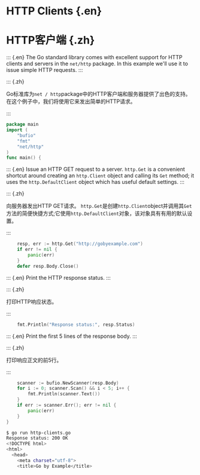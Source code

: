 
# HTTP Clients {.en}


# HTTP客户端 {.zh}


::: {.en}
The Go standard library comes with excellent support
for HTTP clients and servers in the `net/http`
package. In this example we'll use it to issue simple
HTTP requests.
:::

::: {.zh}

Go标准库为`net / http`package中的HTTP客户端和服务器提供了出色的支持。在这个例子中，我们将使用它来发出简单的HTTP请求。

:::


```go
package main
import (
	"bufio"
	"fmt"
	"net/http"
)
func main() {
```


::: {.en}
Issue an HTTP GET request to a server. `http.Get` is a
convenient shortcut around creating an `http.Client`
object and calling its `Get` method; it uses the
`http.DefaultClient` object which has useful default
settings.
:::

::: {.zh}

向服务器发出HTTP GET请求。 `http.Get`是创建`http.Client`object并调用其`Get`方法的简便快捷方式;它使用`http.DefaultClient`对象，该对象具有有用的默认设置。

:::


```go
	resp, err := http.Get("http://gobyexample.com")
	if err != nil {
		panic(err)
	}
	defer resp.Body.Close()
```


::: {.en}
Print the HTTP response status.
:::

::: {.zh}

打印HTTP响应状态。

:::


```go
	fmt.Println("Response status:", resp.Status)
```


::: {.en}
Print the first 5 lines of the response body.
:::

::: {.zh}

打印响应正文的前5行。

:::


```go
	scanner := bufio.NewScanner(resp.Body)
	for i := 0; scanner.Scan() && i < 5; i++ {
		fmt.Println(scanner.Text())
	}
	if err := scanner.Err(); err != nil {
		panic(err)
	}
}
```


```sh
$ go run http-clients.go
Response status: 200 OK
<!DOCTYPE html>
<html>
  <head>
    <meta charset="utf-8">
    <title>Go by Example</title>
```


